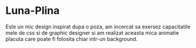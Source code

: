 # Luna-Plina
Este un mic design inspirat dupa o poza, am incercat sa exersez capacitatile mele de css si de graphic designer si am realizat aceasta mica animatie placuta care poate fi folosita chiar intr-un background.

